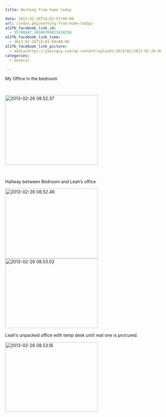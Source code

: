 ```yaml
---
title: Working from home today

date: 2013-02-26T14:02:57+00:00
url: /index.php/working-from-home-today/
al2fb_facebook_link_id:
  - 55700847_10100769023418258
al2fb_facebook_link_time:
  - 2013-02-26T14:03:04+00:00
al2fb_facebook_link_picture:
  - media=https://jmainguy.com/wp-content/uploads/2013/02/2013-02-26-08.52.37-300x225.jpg
categories:
  - General

---
```

My Office in the bedroom

&nbsp;

[<img class="aligncenter size-medium wp-image-551" alt="2013-02-26 08.52.37" src="https://jmainguy.com/wp-content/uploads/2013/02/2013-02-26-08.52.37-300x225.jpg" width="300" height="225" srcset="https://jmainguy.com/wp-content/uploads/2013/02/2013-02-26-08.52.37-300x225.jpg 300w, https://jmainguy.com/wp-content/uploads/2013/02/2013-02-26-08.52.37-1024x768.jpg 1024w" sizes="(max-width: 300px) 100vw, 300px" />][1]

&nbsp;

Hallway between Bedroom and Leah&#8217;s office

[<img class="aligncenter size-medium wp-image-552" alt="2013-02-26 08.52.46" src="https://jmainguy.com/wp-content/uploads/2013/02/2013-02-26-08.52.46-300x225.jpg" width="300" height="225" srcset="https://jmainguy.com/wp-content/uploads/2013/02/2013-02-26-08.52.46-300x225.jpg 300w, https://jmainguy.com/wp-content/uploads/2013/02/2013-02-26-08.52.46-1024x768.jpg 1024w" sizes="(max-width: 300px) 100vw, 300px" />][2] [<img class="aligncenter size-medium wp-image-553" alt="2013-02-26 08.53.02" src="https://jmainguy.com/wp-content/uploads/2013/02/2013-02-26-08.53.02-300x225.jpg" width="300" height="225" srcset="https://jmainguy.com/wp-content/uploads/2013/02/2013-02-26-08.53.02-300x225.jpg 300w, https://jmainguy.com/wp-content/uploads/2013/02/2013-02-26-08.53.02-1024x768.jpg 1024w" sizes="(max-width: 300px) 100vw, 300px" />][3]

Leah&#8217;s unpacked office with temp desk until real one is procured.

[<img class="aligncenter size-medium wp-image-554" alt="2013-02-26 08.53.16" src="https://jmainguy.com/wp-content/uploads/2013/02/2013-02-26-08.53.16-300x225.jpg" width="300" height="225" srcset="https://jmainguy.com/wp-content/uploads/2013/02/2013-02-26-08.53.16-300x225.jpg 300w, https://jmainguy.com/wp-content/uploads/2013/02/2013-02-26-08.53.16-1024x768.jpg 1024w" sizes="(max-width: 300px) 100vw, 300px" />][4]

&nbsp;

&nbsp;

&nbsp;

 [1]: https://jmainguy.com/wp-content/uploads/2013/02/2013-02-26-08.52.37.jpg
 [2]: https://jmainguy.com/wp-content/uploads/2013/02/2013-02-26-08.52.46.jpg
 [3]: https://jmainguy.com/wp-content/uploads/2013/02/2013-02-26-08.53.02.jpg
 [4]: https://jmainguy.com/wp-content/uploads/2013/02/2013-02-26-08.53.16.jpg